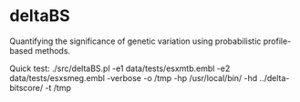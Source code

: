 deltaBS
=======

Quantifying the significance of genetic variation using probabilistic profile-based methods.

Quick test:
./src/deltaBS.pl -e1 data/tests/esxmtb.embl -e2 data/tests/esxsmeg.embl -verbose -o /tmp -hp /usr/local/bin/ -hd ../delta-bitscore/ -t /tmp

